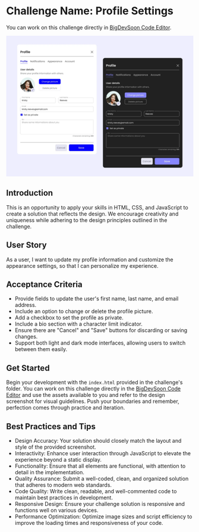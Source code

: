 # Challenge Name: Profile Settings

You can work on this challenge directly in [BigDevSoon Code Editor](https://app.bigdevsoon.me/challenges/profile-settings/browser).

![Profile Settings Design](./design.png)

## Introduction

This is an opportunity to apply your skills in HTML, CSS, and JavaScript to create a solution that reflects the design. We encourage creativity and uniqueness while adhering to the design principles outlined in the challenge.

## User Story

As a user, I want to update my profile information and customize the appearance settings, so that I can personalize my experience.

## Acceptance Criteria

- Provide fields to update the user's first name, last name, and email address.
- Include an option to change or delete the profile picture.
- Add a checkbox to set the profile as private.
- Include a bio section with a character limit indicator.
- Ensure there are "Cancel" and "Save" buttons for discarding or saving changes.
- Support both light and dark mode interfaces, allowing users to switch between them easily.

## Get Started

Begin your development with the `index.html` provided in the challenge's folder. You can work on this challenge directly in the [BigDevSoon Code Editor](https://app.bigdevsoon.me/challenges/profile-settings/browser) and use the assets available to you and refer to the design screenshot for visual guidelines. Push your boundaries and remember, perfection comes through practice and iteration.

## Best Practices and Tips

- Design Accuracy: Your solution should closely match the layout and style of the provided screenshot.
- Interactivity: Enhance user interaction through JavaScript to elevate the experience beyond a static display.
- Functionality: Ensure that all elements are functional, with attention to detail in the implementation.
- Quality Assurance: Submit a well-coded, clean, and organized solution that adheres to modern web standards.
- Code Quality: Write clean, readable, and well-commented code to maintain best practices in development.
- Responsive Design: Ensure your challenge solution is responsive and functions well on various devices.
- Performance Optimization: Optimize image sizes and script efficiency to improve the loading times and responsiveness of your code.
